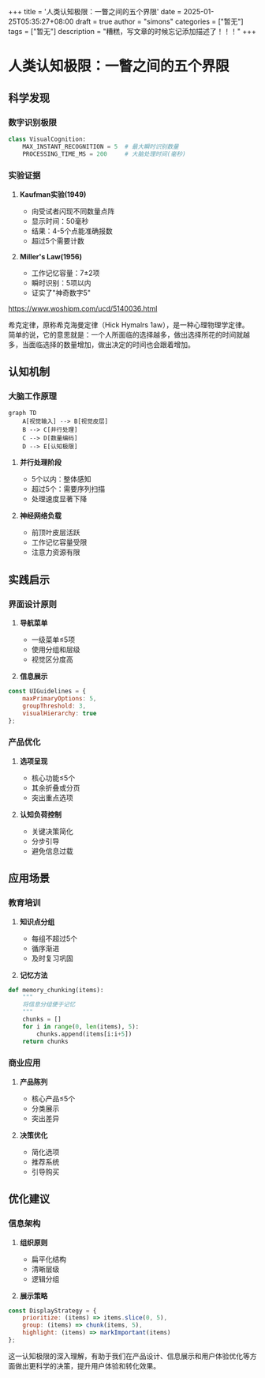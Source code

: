 +++
title = '人类认知极限：一瞥之间的五个界限'
date = 2025-01-25T05:35:27+08:00
draft = true
author = "simons"
categories = ["暂无"]
tags = ["暂无"]
description = "糟糕，写文章的时候忘记添加描述了！！！"
+++

# 人类认知极限：一瞥之间的五个界限

## 科学发现

### 数字识别极限
```python
class VisualCognition:
    MAX_INSTANT_RECOGNITION = 5  # 最大瞬时识别数量
    PROCESSING_TIME_MS = 200     # 大脑处理时间(毫秒)
```

### 实验证据
1. **Kaufman实验(1949)**
   - 向受试者闪现不同数量点阵
   - 显示时间：50毫秒
   - 结果：4-5个点能准确报数
   - 超过5个需要计数

2. **Miller's Law(1956)**
   - 工作记忆容量：7±2项
   - 瞬时识别：5项以内
   - 证实了"神奇数字5"

https://www.woshipm.com/ucd/5140036.html

希克定律，原称希克海曼定律（Hick Hymalrs 1aw），是一种心理物理学定律。 简单的说，它的意思就是：一个人所面临的选择越多，做出选择所花的时间就越多，当面临选择的数量增加，做出决定的时间也会跟着增加。

## 认知机制

### 大脑工作原理
```mermaid
graph TD
    A[视觉输入] --> B[视觉皮层]
    B --> C[并行处理]
    C --> D[数量编码]
    D --> E[认知极限]
```

1. **并行处理阶段**
   - 5个以内：整体感知
   - 超过5个：需要序列扫描
   - 处理速度显著下降

2. **神经网络负载**
   - 前顶叶皮层活跃
   - 工作记忆容量受限
   - 注意力资源有限

## 实践启示

### 界面设计原则
1. **导航菜单**
   - 一级菜单≤5项
   - 使用分组和层级
   - 视觉区分度高

2. **信息展示**
```javascript
const UIGuidelines = {
    maxPrimaryOptions: 5,
    groupThreshold: 3,
    visualHierarchy: true
};
```

### 产品优化
1. **选项呈现**
   - 核心功能≤5个
   - 其余折叠或分页
   - 突出重点选项

2. **认知负荷控制**
   - 关键决策简化
   - 分步引导
   - 避免信息过载

## 应用场景

### 教育培训
1. **知识点分组**
   - 每组不超过5个
   - 循序渐进
   - 及时复习巩固

2. **记忆方法**
```python
def memory_chunking(items):
    """
    将信息分组便于记忆
    """
    chunks = []
    for i in range(0, len(items), 5):
        chunks.append(items[i:i+5])
    return chunks
```

### 商业应用
1. **产品陈列**
   - 核心产品≤5个
   - 分类展示
   - 突出差异

2. **决策优化**
   - 简化选项
   - 推荐系统
   - 引导购买

## 优化建议

### 信息架构
1. **组织原则**
   - 扁平化结构
   - 清晰层级
   - 逻辑分组

2. **展示策略**
```javascript
const DisplayStrategy = {
    prioritize: (items) => items.slice(0, 5),
    group: (items) => chunk(items, 5),
    highlight: (items) => markImportant(items)
};
```

这一认知极限的深入理解，有助于我们在产品设计、信息展示和用户体验优化等方面做出更科学的决策，提升用户体验和转化效果。
